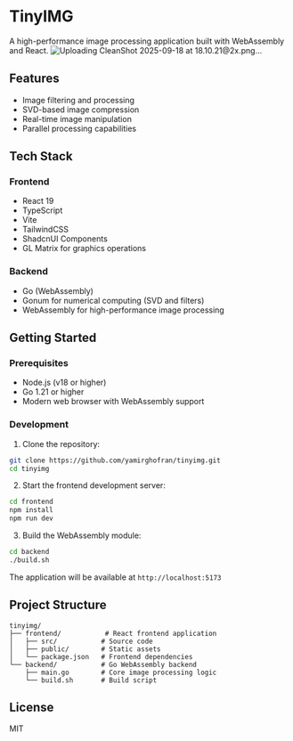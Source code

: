 # TinyIMG

A high-performance image processing application built with WebAssembly and React.
![Uploading CleanShot 2025-09-18 at 18.10.21@2x.png…]()


## Features

- Image filtering and processing
- SVD-based image compression
- Real-time image manipulation
- Parallel processing capabilities

## Tech Stack

### Frontend
- React 19
- TypeScript
- Vite
- TailwindCSS
- ShadcnUI Components
- GL Matrix for graphics operations

### Backend
- Go (WebAssembly)
- Gonum for numerical computing (SVD and filters)
- WebAssembly for high-performance image processing

## Getting Started

### Prerequisites
- Node.js (v18 or higher)
- Go 1.21 or higher
- Modern web browser with WebAssembly support

### Development

1. Clone the repository:
```bash
git clone https://github.com/yamirghofran/tinyimg.git
cd tinyimg
```

2. Start the frontend development server:
```bash
cd frontend
npm install
npm run dev
```

3. Build the WebAssembly module:
```bash
cd backend
./build.sh
```

The application will be available at `http://localhost:5173`

## Project Structure

```
tinyimg/
├── frontend/           # React frontend application
│   ├── src/           # Source code
│   ├── public/        # Static assets
│   └── package.json   # Frontend dependencies
└── backend/           # Go WebAssembly backend
    ├── main.go        # Core image processing logic
    └── build.sh       # Build script
```

## License

MIT
